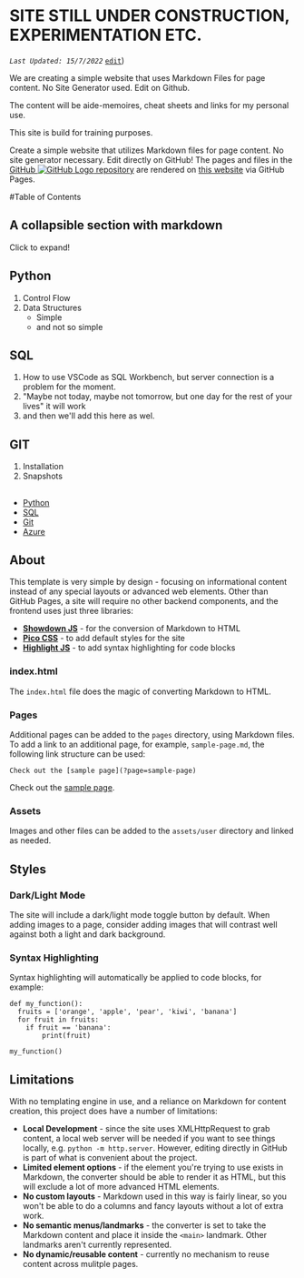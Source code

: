 # SITE STILL UNDER CONSTRUCTION, EXPERIMENTATION ETC. 

_`Last Updated: 15/7/2022`_ [`edit`](https://github.com/DeOfficiis/DeOfficiis.github.io/blob/main/README.md))

We are creating a simple website that uses Markdown Files for page content.  No Site Generator used.  Edit on Github.

The content will be aide-memoires, cheat sheets and links for my personal use. 

This site is build for training purposes.  

Create a simple website that utilizes Markdown files for page content. No site generator necessary. Edit directly on GitHub! The pages and files in the [GitHub ![GitHub Logo](assets/user/github.png) repository](https://github.com/dandalpiaz/markdown-pages) are rendered on [this website](https://dandalpiaz.github.io/markdown-pages) via GitHub Pages. 

#Table of Contents

## A collapsible section with markdown


  <summary>Click to expand!</summary>
  
  ## Python
  1. Control Flow
  2. Data Structures
     * Simple 
     * and not so simple
  ## SQL
  1. How to use VSCode as SQL Workbench, but server connection is a problem for the moment.
  2. "Maybe not today, maybe not tomorrow, but one day for the rest of your lives" it will work
  3. and then we'll add this here as wel.
  ## GIT 
  1. Installation
  2. Snapshots
  
  ## 


- [Python](#getting-started)
- [SQL](#file-structure)
- [Git](#styles)
- [Azure](#limitations)

## About

This template is very simple by design - focusing on informational content instead of any special layouts or advanced web elements. Other than GitHub Pages, a site will require no other backend components, and the frontend uses just three libraries:

- **[Showdown JS](http://showdownjs.com/)** - for the conversion of Markdown to HTML
- **[Pico CSS](https://picocss.com/)** - to add default styles for the site
- **[Highlight JS](https://highlightjs.org/)** - to add syntax highlighting for code blocks


### index.html

The `index.html` file does the magic of converting Markdown to HTML. 


### Pages

Additional pages can be added to the `pages` directory, using Markdown files. To add a link to an additional page, for example, `sample-page.md`, the following link structure can be used: 

```
Check out the [sample page](?page=sample-page)
```

Check out the [sample page](?page=sample-page).

### Assets

Images and other files can be added to the `assets/user` directory and linked as needed. 

## Styles

### Dark/Light Mode

The site will include a dark/light mode toggle button by default. When adding images to a page, consider adding images that will contrast well against both a light and dark background.

### Syntax Highlighting

Syntax highlighting will automatically be applied to code blocks, for example:

```
def my_function():
  fruits = ['orange', 'apple', 'pear', 'kiwi', 'banana']
  for fruit in fruits:
    if fruit == 'banana':
        print(fruit)

my_function()
```

## Limitations

With no templating engine in use, and a reliance on Markdown for content creation, this project does have a number of limitations:

- **Local Development** - since the site uses XMLHttpRequest to grab content, a local web server will be needed if you want to see things locally, e.g. `python -m http.server`. However, editing directly in GitHub is part of what is convenient about the project.
- **Limited element options** - if the element you're trying to use exists in Markdown, the converter should be able to render it as HTML, but this will exclude a lot of more advanced HTML elements.  
- **No custom layouts** - Markdown used in this way is fairly linear, so you won't be able to do a columns and fancy layouts without a lot of extra work.
- **No semantic menus/landmarks** - the converter is set to take the Markdown content and place it inside the `<main>` landmark. Other landmarks aren't currently represented. 
- **No dynamic/reusable content** - currently no mechanism to reuse content across mulitple pages.
